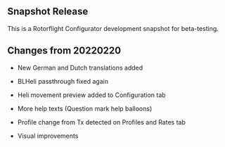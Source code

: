 ## Snapshot Release

This is a Rotorflight Configurator development snapshot for beta-testing.


## Changes from 20220220

- New German and Dutch translations added

- BLHeli passthrough fixed again

- Heli movement preview added to Configuration tab

- More help texts (Question mark help balloons)

- Profile change from Tx detected on Profiles and Rates tab

- Visual improvements

